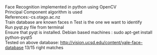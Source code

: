 Face Recognition implemented in python using OpenCV <br> 
Principal Component algorithm is used<br>
References:-cs.otago.ac.nz <br>
Train database are known faces n Test is the one we want to identify<br>
Run  pyqt.py file from terminal<br>
Ensure that pyqt is installed. Debian based machines : sudo apt-get  install python-pyqt5<br>
Tested on above database: http://vision.ucsd.edu/content/yale-face-database
13/15 right matches<br>


